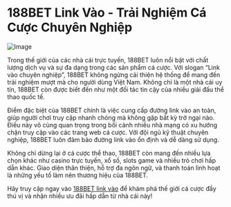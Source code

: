 # 188BET Link Vào - Trải Nghiệm Cá Cược Chuyên Nghiệp

![Image](https://github.com/user-attachments/assets/bd51ea9f-0666-407b-a7a7-98ead6de688c)

Trong thế giới của các nhà cái trực tuyến, 188BET luôn nổi bật với chất lượng dịch vụ và sự đa dạng trong các sản phẩm cá cược. Với slogan “Link vào chuyên nghiệp”, 188BET không ngừng cải thiện hệ thống để mang đến trải nghiệm mượt mà cho người dùng Việt Nam. Không chỉ là một nhà cái uy tín, 188BET còn được biết đến như một đối tác tin cậy của nhiều giải đấu thể thao quốc tế.

Điểm đặc biệt của 188BET chính là việc cung cấp đường link vào an toàn, giúp người chơi truy cập nhanh chóng mà không gặp bất kỳ trở ngại nào. Điều này vô cùng quan trọng trong bối cảnh nhiều nhà mạng có xu hướng chặn truy cập vào các trang web cá cược. Với đội ngũ kỹ thuật chuyên nghiệp, 188BET luôn đảm bảo đường link vào ổn định và dễ dàng sử dụng.

Không chỉ dừng lại ở cá cược thể thao, 188BET còn mang đến nhiều lựa chọn khác như casino trực tuyến, xổ số, slots game và nhiều trò chơi hấp dẫn khác. Giao diện thân thiện, hỗ trợ đa ngôn ngữ, và thanh toán linh hoạt là những yếu tố làm nên thương hiệu của 188BET.

Hãy truy cập ngay vào [188BET link vào](#) để khám phá thế giới cá cược đầy thú vị và nhận nhiều ưu đãi hấp dẫn từ nhà cái này!